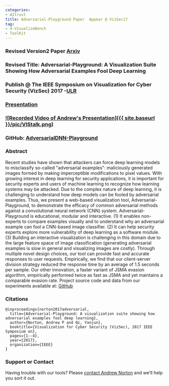 ```yaml
---
categories:
- AItrust
title: Adversarial-Playground Paper  Appear @ VizSec17  
tag:
- 4-VisualizeBench
- ToolKit
---
```


<a name="play"></a>


### Revised Version2 Paper [Arxiv](http://arxiv.org/abs/1708.00807)

### Revised Title: Adversarial-Playground: A Visualization Suite Showing How Adversarial Examples Fool Deep Learning

### Publish @ The IEEE Symposium on Visualization for Cyber Security (VizSec) 2017 -[ULR](http://ieeexplore.ieee.org/document/8062202/)

### [Presentation](https://github.com/QData/AdversarialDNN-Playground/blob/master/presentation.pdf)

### [![Recorded Video of Andrew's Presentation]({{ site.baseurl }}/pic/VIStalk.png)](https://vimeo.com/242155607)

### GitHub: [AdversarialDNN-Playground](https://github.com/QData/AdversarialDNN-Playground)

### Abstract

Recent studies have shown that attackers can force deep learning models to
misclassify so-called "adversarial examples": maliciously generated images
formed by making imperceptible modifications to pixel values. With growing
interest in deep learning for security applications, it is important for
security experts and users of machine learning to recognize how learning
systems may be attacked. Due to the complex nature of deep learning, it is
challenging to understand how deep models can be fooled by adversarial
examples. Thus, we present a web-based visualization tool,
Adversarial-Playground, to demonstrate the efficacy of common adversarial
methods against a convolutional neural network (CNN) system.
Adversarial-Playground is educational, modular and interactive. (1) It enables
non-experts to compare examples visually and to understand why an adversarial
example can fool a CNN-based image classifier. (2) It can help security experts
explore more vulnerability of deep learning as a software module. (3) Building
an interactive visualization is challenging in this domain due to the large
feature space of image classification (generating adversarial examples is slow
in general and visualizing images are costly). Through multiple novel design
choices, our tool can provide fast and accurate responses to user requests.
Empirically, we find that our client-server division strategy reduced the
response time by an average of 1.5 seconds per sample. Our other innovation, a
faster variant of JSMA evasion algorithm, empirically performed twice as fast
as JSMA and yet maintains a comparable evasion rate.
  Project source code and data from our experiments available at:
  [GitHub](https://github.com/QData/AdversarialDNN-Playground)  


### Citations

```
@inproceedings{norton2017adversarial,
  title={Adversarial-Playground: A visualization suite showing how adversarial examples fool deep learning},
  author={Norton, Andrew P and Qi, Yanjun},
  booktitle={Visualization for Cyber Security (VizSec), 2017 IEEE Symposium on},
  pages={1--4},
  year={2017},
  organization={IEEE}
}
```


### Support or Contact

Having trouble with our tools? Please [contact Andrew Norton](mailto:apn4za@virginia.edu) and we’ll help you sort it out.
